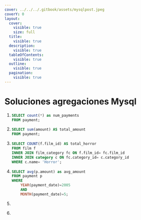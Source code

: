 ```yaml
---
cover: ../../../.gitbook/assets/mysqlpost.jpeg
coverY: 0
layout:
  cover:
    visible: true
    size: full
  title:
    visible: true
  description:
    visible: true
  tableOfContents:
    visible: true
  outline:
    visible: true
  pagination:
    visible: true
---
```


# Soluciones agregaciones Mysql

1. ```sql
   SELECT count(*) as num_payments
   FROM payment;
   ```
2. ```sql
   SELECT sum(amount) AS total_amount
   FROM payment;
   ```
3. ```sql
   SELECT COUNT(f.film_id) AS total_horror
   FROM film f
   INNER JOIN film_category fc ON f.film_id= fc.film_id
   INNER JOIN category c ON fc.category_id= c.category_id
   WHERE c.name= 'Horror'; 
   ```
4. ```sql
   SELECT avg(p.amount) as avg_amount
   FROM payment p
   WHERE 
       YEAR(payment_date)=2005 
       AND 
       MONTH(payment_date)=5; 
   ```
5. ```sql
   ```
6. ```sql
   ```
